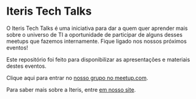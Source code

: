 # Iteris Tech Talks

O Iteris Tech Talks é uma iniciativa para dar a quem quer aprender mais sobre o universo de TI a oportunidade de participar de alguns desses meetups que fazemos internamente. Fique ligado nos nossos próximos eventos!

Este repositório foi feito para disponibilizar as apresentações e materiais destes eventos.

Clique aqui para entrar no [nosso grupo no meetup.com](https://www.meetup.com/pt-BR/IterisTechTalks/).

Para saber mais sobre a Iteris, entre [em nosso site](http://www.iteris.com.br).


